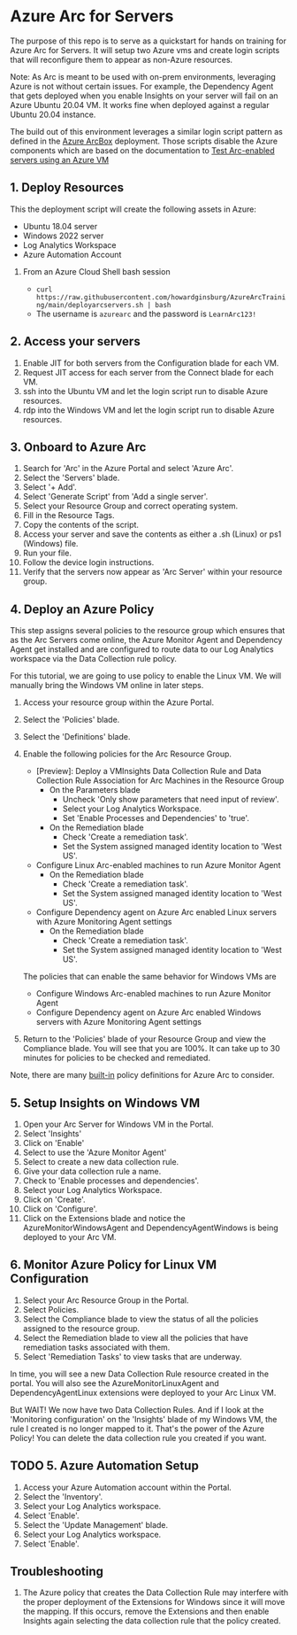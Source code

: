 # Azure Arc for Servers

The purpose of this repo is to serve as a quickstart for hands on training for Azure Arc for Servers.  It will setup two Azure vms and create login scripts that will reconfigure them to appear as non-Azure resources.

Note: As Arc is meant to be used with on-prem environments, leveraging Azure is not without certain issues.  For example, the Dependency Agent that gets deployed when you enable Insights on your server will fail on an Azure Ubuntu 20.04 VM.  It works fine when deployed against a regular Ubuntu 20.04 instance.

The build out of this environment leverages a similar login script pattern as defined in the [Azure ArcBox](https://azurearcjumpstart.io/azure_jumpstart_arcbox/) deployment.  Those scripts disable the Azure components which are based on the documentation to [Test Arc-enabled servers using an Azure VM](https://docs.microsoft.com/azure/azure-arc/servers/plan-evaluate-on-azure-virtual-machine)

## 1. Deploy Resources

This the deployment script will create the following assets in Azure:

- Ubuntu 18.04 server
- Windows 2022 server
- Log Analytics Workspace
- Azure Automation Account

1. From an Azure Cloud Shell bash session

    - `curl https://raw.githubusercontent.com/howardginsburg/AzureArcTraining/main/deployarcservers.sh | bash`
    - The username is `azurearc` and the password is `LearnArc123!`

## 2. Access your servers

1. Enable JIT for both servers from the Configuration blade for each VM.
2. Request JIT access for each server from the Connect blade for each VM.
3. ssh into the Ubuntu VM and let the login script run to disable Azure resources.
4. rdp into the Windows VM and let the login script run to disable Azure resources.

## 3. Onboard to Azure Arc

1. Search for 'Arc' in the Azure Portal and select 'Azure Arc'.
2. Select the 'Servers' blade.
3. Select '+ Add'.
4. Select 'Generate Script' from 'Add a single server'.
5. Select your Resource Group and correct operating system.
6. Fill in the Resource Tags.
7. Copy the contents of the script.
8. Access your server and save the contents as either a .sh (Linux) or ps1 (Windows) file.
9. Run your file.
10. Follow the device login instructions.
11. Verify that the servers now appear as 'Arc Server' within your resource group.

## 4. Deploy an Azure Policy

This step assigns several policies to the resource group which ensures that as the Arc Servers come online, the Azure Monitor Agent and Dependency Agent get installed and are configured to route data to our Log Analytics workspace via the Data Collection rule policy.

For this tutorial, we are going to use policy to enable the Linux VM.  We will manually bring the Windows VM online in later steps.

1. Access your resource group within the Azure Portal.
2. Select the 'Policies' blade.
3. Select the 'Definitions' blade.
4. Enable the following policies for the Arc Resource Group.

    - [Preview]: Deploy a VMInsights Data Collection Rule and Data Collection Rule Association for Arc Machines in the Resource Group
        - On the Parameters blade
            - Uncheck 'Only show parameters that need input of review'.
            - Select your Log Analytics Workspace.
            - Set 'Enable Processes and Dependencies' to 'true'.
        - On the Remediation blade
            - Check 'Create a remediation task'.
            - Set the System assigned managed identity location to 'West US'.
    - Configure Linux Arc-enabled machines to run Azure Monitor Agent
        - On the Remediation blade
            - Check 'Create a remediation task'.
            - Set the System assigned managed identity location to 'West US'.
    - Configure Dependency agent on Azure Arc enabled Linux servers with Azure Monitoring Agent settings
        - On the Remediation blade
            - Check 'Create a remediation task'.
            - Set the System assigned managed identity location to 'West US'.

    The policies that can enable the same behavior for Windows VMs are

    - Configure Windows Arc-enabled machines to run Azure Monitor Agent
    - Configure Dependency agent on Azure Arc enabled Windows servers with Azure Monitoring Agent settings

5. Return to the 'Policies' blade of your Resource Group and view the Compliance blade.  You will see that you are 100%.  It can take up to 30 minutes for policies to be checked and remediated.

Note, there are many [built-in](https://docs.microsoft.com/en-us/azure/azure-arc/servers/policy-reference) policy definitions for Azure Arc to consider.

## 5. Setup Insights on Windows VM

1. Open your Arc Server for Windows VM in the Portal.
2. Select 'Insights'
3. Click on 'Enable'
4. Select to use the 'Azure Monitor Agent'
5. Select to create a new data collection rule.
6. Give your data collection rule a name.
7. Check to 'Enable processes and dependencies'.
8. Select your Log Analytics Workspace.
9. Click on 'Create'.
10. Click on 'Configure'.
11. Click on the Extensions blade and notice the AzureMonitorWindowsAgent and DependencyAgentWindows is being deployed to your Arc VM.

## 6. Monitor Azure Policy for Linux VM Configuration

1. Select your Arc Resource Group in the Portal.
2. Select Policies.
3. Select the Compliance blade to view the status of all the policies assigned to the resource group.
4. Select the Remediation blade to view all the policies that have remediation tasks associated with them.
5. Select 'Remediation Tasks' to view tasks that are underway.

In time, you will see a new Data Collection Rule resource created in the portal.  You will also see the AzureMonitorLinuxAgent and DependencyAgentLinux extensions were deployed to your Arc Linux VM.

But WAIT!  We now have two Data Collection Rules.  And if I look at the 'Monitoring configuration' on the 'Insights' blade of my Windows VM, the rule I created is no longer mapped to it.  That's the power of the Azure Policy!  You can delete the data collection rule you created if you want.

## TODO 5. Azure Automation Setup

1. Access your Azure Automation account within the Portal.
2. Select the 'Inventory'.
3. Select your Log Analytics workspace.
4. Select 'Enable'.
5. Select the 'Update Management' blade.
6. Select your Log Analytics workspace.
7. Select 'Enable'.

## Troubleshooting

1. The Azure policy that creates the Data Collection Rule may interfere with the proper deployment of the Extensions for Windows since it will move the mapping.  If this occurs, remove the Extensions and then enable Insights again selecting the data collection rule that the policy created.